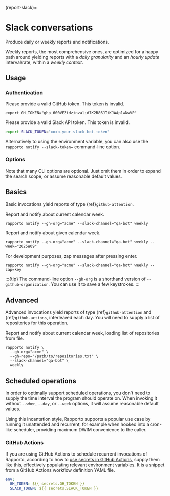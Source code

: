 (report-slack)=
# Slack conversations

Produce daily or weekly reports and notifications.

Weekly reports, the most comprehensive ones, are optimized for a happy path
around yielding reports with a _daily granularity_ and an _hourly update_
interval/rate, within a _weekly context_.

## Usage

### Authentication

Please provide a valid GitHub token. This token is invalid.
```shell
export GH_TOKEN="ghp_600VEZtdzinvalid7K2R86JTiKJAAp1wNwVP"
```

Please provide a valid Slack API token. This token is invalid.
```bash
export SLACK_TOKEN="xoxb-your-slack-bot-token"
```
Alternatively to using the environment variable, you can also use the
`rapporto notify --slack-token=` command-line option.

### Options

Note that many CLI options are optional. Just omit them in order to
expand the search scope, or assume reasonable default values.

## Basics

Basic invocations yield reports of type {ref}`github-attention`.

Report and notify about current calendar week.
```shell
rapporto notify --gh-org="acme" --slack-channel="qa-bot" weekly
```

Report and notify about given calendar week.
```shell
rapporto notify --gh-org="acme" --slack-channel="qa-bot" weekly --week="2025W09"
```

For development purposes, zap messages after pressing enter.
```shell
rapporto notify --gh-org="acme" --slack-channel="qa-bot" weekly --zap=key
```

:::{tip}
The command-line option `--gh-org` is a shorthand version of `--github-organization`.
You can use it to save a few keystrokes.
:::

## Advanced

Advanced invocations yield reports of type {ref}`github-attention` and
{ref}`github-actions`, interleaved each day. You will need to supply
a list of repositories for this operation.

Report and notify about current calendar week, loading list of repositories from file.
```shell
rapporto notify \
  --gh-org="acme" \
  --gh-repo="/path/to/repositories.txt" \
  --slack-channel="qa-bot" \
  weekly
```

## Scheduled operations

In order to optimally support scheduled operations, you don't need to supply
the time interval the program should operate on. When invoking it without
`--when`, `--day`, or `--week` options, it will assume reasonable default
values.

Using this incantation style, Rapporto supports a popular use case by running
it unattended and recurrent, for example when hooked into a cron-like scheduler,
providing maximum DWIM convenience to the caller.

### GitHub Actions

If you are using GitHub Actions to schedule recurrent invocations of Rapporto,
according to how to [use secrets in GitHub Actions], supply them like this,
effectively populating relevant environment variables. It is a snippet from a
GitHub Actions workflow definition YAML file.
```yaml
env:
  GH_TOKEN: ${{ secrets.GH_TOKEN }}
  SLACK_TOKEN: ${{ secrets.SLACK_TOKEN }}
```


[use secrets in GitHub Actions]: https://docs.github.com/en/actions/security-for-github-actions/security-guides/using-secrets-in-github-actions
